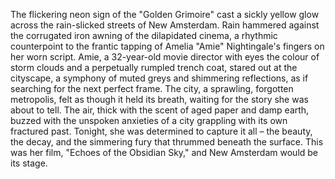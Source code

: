 The flickering neon sign of the "Golden Grimoire" cast a sickly yellow glow across the rain-slicked streets of New Amsterdam.  Rain hammered against the corrugated iron awning of the dilapidated cinema, a rhythmic counterpoint to the frantic tapping of Amelia "Amie" Nightingale's fingers on her worn script.  Amie, a 32-year-old movie director with eyes the colour of storm clouds and a perpetually rumpled trench coat, stared out at the cityscape, a symphony of muted greys and shimmering reflections, as if searching for the next perfect frame.  The city, a sprawling, forgotten metropolis, felt as though it held its breath, waiting for the story she was about to tell.  The air, thick with the scent of aged paper and damp earth, buzzed with the unspoken anxieties of a city grappling with its own fractured past.  Tonight, she was determined to capture it all – the beauty, the decay, and the simmering fury that thrummed beneath the surface. This was her film, "Echoes of the Obsidian Sky," and New Amsterdam would be its stage.
